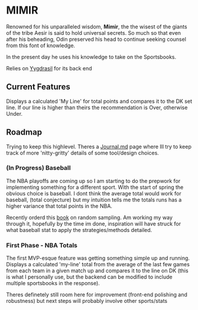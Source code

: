 # MIMIR
Renowned for his unparalleled wisdom, **Mimir**, the 
the wisest of the giants of the tribe Aesir is said to hold universal secrets. So much so that even after his beheading, Odin preserved his head to continue seeking counsel from this font of knowledge.

In the present day he uses his knowledge to take on the Sportsbooks.

Relies on [Yygdrasil](https://github.com/tjkuri/yggdrasil) for its back end

## Current Features
Displays a calculated 'My Line' for total points and compares it to the DK set line. If our line is higher than theirs the recommendation is Over, otherwise Under. 

## Roadmap
Trying to keep this highlevel. Theres a [Journal.md](JOURNAL.md) page where Ill try to keep track of more 'nitty-gritty' details of some tool/design choices.

### (In Progress) Baseball
The NBA playoffs are coming up so I am starting to do the prepwork for implementing something for a different sport. With the start of spring the obvious choice is baseball. I dont think the average total would work for baseball, (total conjecture) but my intuition tells me the totals runs has a higher variance that total points in the NBA. 

Recently orderd this [book](https://www.amazon.com/Monte-Carlo-Bust-Simulations-Aspiring/dp/0857304852) on random sampling. Am working my way through it, hopefully by the time im done, inspiration will have struck for what baseball stat to apply the strategies/methods detailed.

### First Phase - NBA Totals
The first MVP-esque feature was getting something simple up and running. Displays a calculated 'my-line' total from the average of the last few games from each team in a given match up and compares it to the line on DK (this is what I personally use, but the backend can be modified to include multiple sportsbooks in the response).

Theres definetely still room here for improvement (front-end polishing and robustness) but next steps will probably involve other sports/stats


